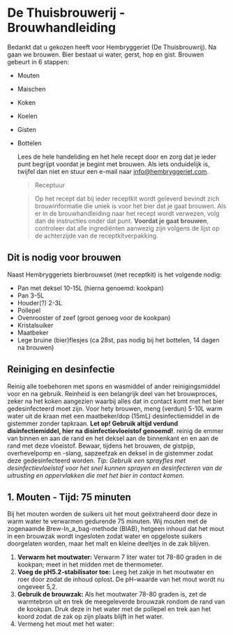 # De Thuisbrouwerij - Brouwhandleiding

Bedankt dat u gekozen heeft voor Hembryggeriet (De Thuisbrouwrij). Na gaan we brouwen. Bier bestaat ui water, gerst, hop en gist. Brouwen gebeurt in 6 stappen:
* Mouten
* Maischen
* Koken
* Koelen
* Gisten
* Bottelen
  
  Lees de hele handeliding en het hele recept door en zorg dat je ieder punt begrijpt voordat je begint met brouwen. Als iets onduidelijk is, twijfel dan niet en stuur een e-mail naar info@hembryggeriet.com.

  > Receptuur

  >Op het recept dat bij ieder receptkit wordt geleverd bevindt zich brouwinformatie die uniek is voor het bier dat je gaat brouwen. Als er in de brouwhandleiding naar het recept wordt verwezen, volg dan de instructies onder dat punt. __Voordat je gaat brouwen__, controleer dat alle ingrediënten aanwezig zijn volgens de lijst op de achterzijde van de receptkitverpakking.

## Dit is nodig voor brouwen
Naast Hembryggeriets bierbrouwset (met receptkit) is het volgende nodig:
* Pan met deksel 10-15L (hierna genoemd: kookpan)
* Pan 3-5L
* Houder(?) 2-3L
* Pollepel
* Ovenrooster of zeef (groot genoeg voor de kookpan)
* Kristalsuiker
* Maatbeker
* Lege bruine (bier)flesjes (ca 28st, pas nodig bij het bottelen, 14 dagen na brouwen)

## Reiniging en desinfectie
Reinig alle toebehoren met spons en wasmiddel of ander reinigingsmiddel voor en na gebruik. Reinheid is een belangrijk deel van het brouwproces, zeker na het koken aangezien waarbij alles dat in contact komt met het bier gedesinfecteerd moet zijn. Voor hety brouwen, meng (verdun) 5-10L warm water uit de kraan met een maatbeker/dop (15mL) desinfectiemiddel in de gistemmer zonder tapkraan. __Let op! Gebruik altijd verdund disinfectiemiddel, hier na disinfectievloeistof genoemd!__. reinig de emmer van binnen en aan de rand en het deksel aan de binnenkant en en aan de rand met deze vloeistof. Bewaar, tijdens het brouwen, de gistpijp, overhevelpomp en -slang, sapzeefzak en deksel in de gistemmer zodat deze gedesinfecteerd worden. _Tip: Gebruik een sprayfles met desinfectievloeistof voor het snel kunnen sprayen en desinfecteren van de uitrusting en oppervlakken die met het bier in contact komen._

## 1. Mouten - Tijd: 75 minuten
Bij het mouten worden de suikers uit het mout geëxtraheerd door deze in warm water te verwarmen gedurende 75 minuten. Wij mouten met de zogenaamde Brew-In_a_bag-methode (BIAB), hetgeen inhoud dat het mout in een brouwzak wordt ingesloten zodat water en opgeloste suikers doorgelaten worden, maar het malt en kleine deeltjes in de zak blijven.

1. **Verwarm het moutwater:** Verwarm 7 liter water tot 78-80 graden in de kookpan; meet in het midden met de thermometer.
2. **Voeg de pH5.2-stabilisator toe:** Leeg het zakje in het moutwater en roer door zodat de inhoud oplost. De pH-waarde van het mout wordt nu ongeveer 5,2.
3. **Gebruik de brouwzak:** Als het moutwater 78-80 graden is, zet de warmtebron uit en trek de meegeleverde brouwzak rondom de rand van de kookpan. Druk deze in het water met de  pollepel en trek aan het koord zodat de zak op zijn plaats blijft in het water.
4. Vermeng het mout met het water:
